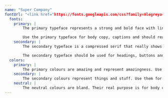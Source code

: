 ```yaml
---
name: "Super Company"
fontUrl: "<link href="https://fonts.googleapis.com/css?family=Alegreya+Sans:400,400i,700|Source+Code+Pro:400,700"
  fonts:
    primary: |
        The primary typeface represents a strong and bold face with lines that show stability and arrogance to fully express the power and dominance of our company.

        Use the primary typeface for body copy, captions and should really anything by default.
    secondary: |
        The secondary typeface is a compressed serif that really shows strength and dominance over our domain.

        The secondary typeface should be used for headings, buttons and to highlight important things.
  colors:
    primary: |
        The primary colours are amazing and represent amazingness. Use them for headers, footers and emphasis.
    secondary: |
        The secondary colours represent things and stuff. Use them for links or when you want an extra pop.
    neutral: |
        The neutral colours are bland. Their real purpose is for body copy, captions, tables, etc.
---
```


